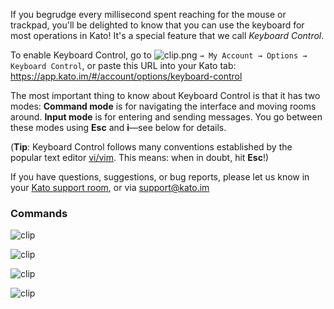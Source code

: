 If you begrudge every millisecond spent reaching for the mouse or trackpad, you'll be delighted to know that you can use the keyboard for most operations in Kato! It's a special feature that we call *Keyboard Control*. 

To enable Keyboard Control, go to ![clip.png](https://s3.amazonaws.com/kato-share/2b9ca8dddd30d4b02b589b711204c953fb9a9aba105f87dbd326401b8ff6c7b6/clip.png) `→ My Account → Options → Keyboard Control`, or paste this URL into your Kato tab: <a href="https://app.kato.im/#/account/options/keyboard-control" target="_blank">https://app.kato.im/#/account/options/keyboard-control</a>

The most important thing to know about Keyboard Control is that it has two modes: **Command mode** is for navigating the interface and moving rooms around. **Input mode** is for entering and sending messages. You go between these modes using **Esc** and **i**—see below for details.

(**Tip**: Keyboard Control follows many conventions established by the popular text editor [vi/vim](http://en.wikipedia.org/wiki/Vi). This means: when in doubt, hit **Esc**!)

If you have questions, suggestions, or bug reports, please let us know in your [Kato support room](room-types), or via [support@kato.im](mailto:support@kato.im)

### Commands

![clip](https://in.kato.im/8a41e7dd93568a57d422307af7f6d014695bb38c6d9ed9cc783e79f4e00ebff0/clip.png)

![clip](https://in.kato.im/3cea4b5861acbb996d6c96182c99bb477378e6d914e128ad1cb8af2f36e27b7/clip.png)

![clip](https://in.kato.im/cac51a47a26d24b5fed6ed10165f50441a0db19e802ae7153d2dfbceccc9a9d8/clip.png)

![clip](https://in.kato.im/11483153880220031b93ed0e5d9f2ccc99efa565b6a9bfb23ff41d4e1a625121/clip.png)

